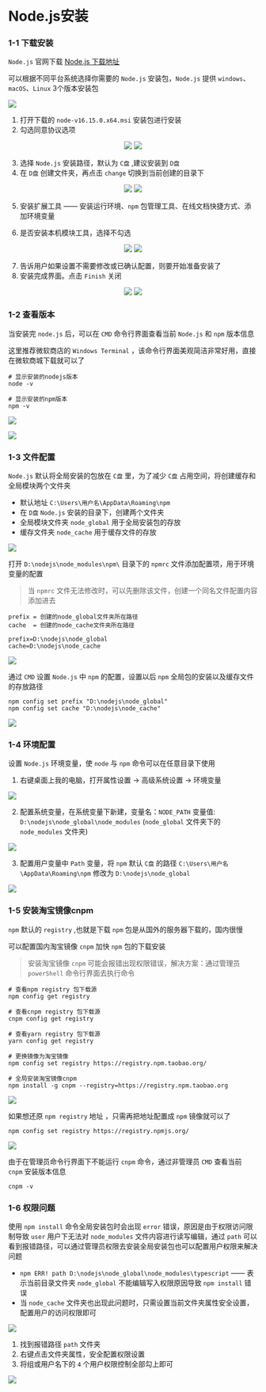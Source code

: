 # Node.js安装



### 1-1 下载安装

`Node.js` 官网下载 [Node.js 下载地址](https://nodejs.org/zh-cn/)

可以根据不同平台系统选择你需要的 `Node.js` 安装包，`Node.js` 提供 `windows`、`macOS`、`Linux` 3个版本安装包



![](https://raw.githubusercontent.com/xiaofeilalala/DocsPics/main/imgs/image-20220601211532250.png)



1. 打开下载的 `node-v16.15.0.x64.msi` 安装包进行安装
2. 勾选同意协议选项



<div style='text-align: center'>
    <img src="https://raw.githubusercontent.com/xiaofeilalala/DocsPics/main//imgs/image-20220601212125924.png">
    <img src="https://raw.githubusercontent.com/xiaofeilalala/DocsPics/main//imgs/image-20220601212159233.png">
</div>


3. 选择 `Node.js` 安装路径，默认为 `C盘` ,建议安装到 `D盘`
4. 在 `D盘` 创建文件夹，再点击 `change` 切换到当前创建的目录下



<div style='text-align: center'>
    <img src="https://raw.githubusercontent.com/xiaofeilalala/DocsPics/main//imgs/image-20220601212220472.png">
    <img src="https://raw.githubusercontent.com/xiaofeilalala/DocsPics/main//imgs/image-20220601212304181.png">
</div>


5. 安装扩展工具 —— 安装运行环境、`npm` 包管理工具、在线文档快捷方式、添加环境变量

6. 是否安装本机模块工具，选择不勾选



<div style='text-align: center'>
    <img src="https://raw.githubusercontent.com/xiaofeilalala/DocsPics/main//imgs/image-20220601212559457.png">
    <img src="https://raw.githubusercontent.com/xiaofeilalala/DocsPics/main//imgs/image-20220601212712052.png">
</div>


7. 告诉用户如果设置不需要修改或已确认配置，则要开始准备安装了
8. 安装完成界面。点击 `Finish` 关闭



<div style='text-align: center'>
    <img src="https://raw.githubusercontent.com/xiaofeilalala/DocsPics/main//imgs/image-20220601212729422.png">
    <img src="https://raw.githubusercontent.com/xiaofeilalala/DocsPics/main//imgs/image-20220601212800031.png">
</div>


### 1-2 查看版本

当安装完 `node.js` 后，可以在 `CMD` 命令行界面查看当前 `Node.js` 和 `npm` 版本信息

这里推荐微软商店的 `Windows Terminal` ，该命令行界面美观简洁非常好用，直接在微软商城下载就可以了

```shell
# 显示安装的nodejs版本
node -v 

# 显示安装的npm版本
npm -v
```

![](https://raw.githubusercontent.com/xiaofeilalala/DocsPics/main/imgs/image-20220601212926573.png)



![](https://raw.githubusercontent.com/xiaofeilalala/DocsPics/main/imgs/image-20220601213027789.png)



### 1-3 文件配置

`Node.js` 默认将全局安装的包放在 `C盘` 里，为了减少 `C盘` 占用空间，将创建缓存和全局模块两个文件夹

* 默认地址 `C:\Users\用户名\AppData\Roaming\npm`
* 在 `D盘` `Node.js` 安装的目录下，创建两个文件夹
* 全局模块文件夹 `node_global` 用于全局安装包的存放
* 缓存文件夹 `node_cache` 用于缓存文件的存放

![](https://raw.githubusercontent.com/xiaofeilalala/DocsPics/main/imgs/image-20220601213309032.png)



打开 `D:\nodejs\node_modules\npm\` 目录下的 `npmrc` 文件添加配置项，用于环境变量的配置

> 当 `npmrc` 文件无法修改时，可以先删除该文件，创建一个同名文件配置内容添加进去

```shell
prefix = 创建的node_global文件夹所在路径
cache  = 创建的node_cache文件夹所在路径

prefix=D:\nodejs\node_global
cache=D:\nodejs\node_cache
```

![](https://raw.githubusercontent.com/xiaofeilalala/DocsPics/main/imgs/image-20220601214638195.png)



通过 `CMD` 设置 `Node.js` 中 `npm` 的配置，设置以后 `npm` 全局包的安装以及缓存文件的存放路径

```shell
npm config set prefix "D:\nodejs\node_global"
npm config set cache "D:\nodejs\node_cache"
```

![](https://raw.githubusercontent.com/xiaofeilalala/DocsPics/main/imgs/image-20220601213440616.png)



### 1-4 环境配置

设置 `Node.js` 环境变量，使 `node` 与 `npm` 命令可以在任意目录下使用

1. 右键桌面上我的电脑，打开属性设置 -> 高级系统设置 -> 环境变量

![](https://raw.githubusercontent.com/xiaofeilalala/DocsPics/main/imgs/image-20220601214800772.png)



2. 配置系统变量，在系统变量下新建，变量名：`NODE_PATH` 变量值: `D:\nodejs\node_global\node_modules` (`node_global` 文件夹下的 `node_modules` 文件夹)

![](https://raw.githubusercontent.com/xiaofeilalala/DocsPics/main/imgs/image-20220601215154674.png)



3. 配置用户变量中 `Path`  变量，将 `npm` 默认 `C盘` 的路径 `C:\Users\用户名\AppData\Roaming\npm` 修改为  `D:\nodejs\node_global` 

![](https://raw.githubusercontent.com/xiaofeilalala/DocsPics/main/imgs/image-20220601215625635.png)





### 1-5 安装淘宝镜像cnpm

`npm` 默认的 `registry` ,也就是下载 `npm` 包是从国外的服务器下载的，国内很慢

可以配置国内淘宝镜像 `cnpm` 加快 `npm` 包的下载安装

> 安装淘宝镜像 `cnpm` 可能会报错出现权限错误，解决方案：通过管理员 `powerShell` 命令行界面去执行命令

```shell
# 查看npm registry 包下载源
npm config get registry

# 查看cnpm registry 包下载源
cnpm config get registry

# 查看yarn registry 包下载源
yarn config get registry

# 更换镜像为淘宝镜像
npm config set registry https://registry.npm.taobao.org/

# 全局安装淘宝镜像cnpm
npm install -g cnpm --registry=https://registry.npm.taobao.org
```



![](https://raw.githubusercontent.com/xiaofeilalala/DocsPics/main/imgs/image-20220601220541266.png)



如果想还原 `npm registry` 地址  ，只需再把地址配置成 `npm` 镜像就可以了

```shell
npm config set registry https://registry.npmjs.org/
```



![](https://raw.githubusercontent.com/xiaofeilalala/DocsPics/main/imgs/image-20220601220614269.png)



由于在管理员命令行界面下不能运行 `cnpm` 命令，通过非管理员 `CMD` 查看当前 `cnpm` 安装版本信息

```shell
cnpm -v
```



### 1-6 权限问题

使用 `npm install` 命令全局安装包时会出现 `error` 错误，原因是由于权限访问限制导致 `user` 用户下无法对 `node_modules` 文件内容进行读写编辑，通过 `path` 可以看到报错路径，可以通过管理员权限去安装全局安装包也可以配置用户权限来解决问题

* `npm ERR! path D:\nodejs\node_global\node_modules\typescript` —— 表示当前目录文件夹 `node_global` 不能编辑写入权限原因导致 `npm install` 错误
* 当 `node_cache` 文件夹也出现此问题时，只需设置当前文件夹属性安全设置，配置用户的访问权限即可



![](https://raw.githubusercontent.com/xiaofeilalala/DocsPics/main/imgs/image-20220605235411307.png)

1. 找到报错路径 `path` 文件夹
2. 右键点击文件夹属性，安全配置权限设置
3. 将组或用户名下的 `4` 个用户权限控制全部勾上即可

![](https://raw.githubusercontent.com/xiaofeilalala/DocsPics/main/imgs/image-20220606000936542.png)
